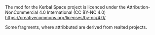 The mod for the Kerbal Space project is licenced under the Attribution-NonCommercial 4.0 International (CC BY-NC 4.0)
https://creativecommons.org/licenses/by-nc/4.0/ 

Some fragments, where attribbuted are derived from realted projects. 
